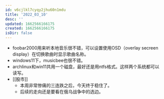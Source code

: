 ```yaml
---
id: v6cjlkl7cyqy2jhu60n1mdu
title: '2022_03_10'
desc: ''
updated: 1662566166175
created: 1662566166175
isDir: false
---
```

- foobar2000用来听本地音乐很不错，可以设置使用OSD（overlay secreen display）在切换歌曲时显示歌曲名称。
- windows11下，musicbee也很不错。
- archlinux和win11共用一个磁盘，最好还是用ntfs格式。这样两个系统都可以读写。
- [[股市]]
	- 本周非常惨痛的三连跌之后，今天终于稳住了。
	- 后续的走向还是要看在俄乌战争中的选边。